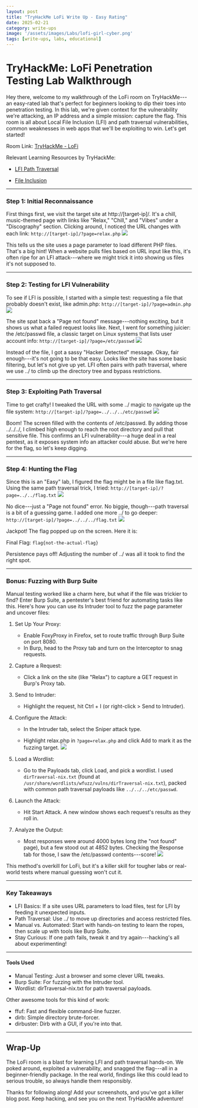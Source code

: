 ```yaml
---
layout: post
title: "TryHackMe LoFi Write Up - Easy Rating"
date: 2025-02-21
category: write-ups
image: '/assets/images/Labs/lofi-girl-cyber.png'
tags: [write-ups, labs, educational]
---
```


# TryHackMe: LoFi Penetration Testing Lab Walkthrough

Hey there, welcome to my walkthrough of the LoFi room on TryHackMe---an easy-rated lab that's perfect for beginners looking to dip their toes into penetration testing. In this lab, we're given context for the vulnerability we're attacking, an IP address and a simple mission: capture the flag. This room is all about Local File Inclusion (LFI) and path traversal vulnerabilities, common weaknesses in web apps that we'll be exploiting to win. Let's get started!

Room Link:  [TryHackMe - LoFi](https://tryhackme.com/room/lofi)

Relevant Learning Resources by TryHackMe:

-   [LFI Path Traversal](https://tryhackme.com/r/room/filepathtraversal)

-   [File Inclusion](https://tryhackme.com/room/fileinc)

* * * * *
### Step 1: Initial Reconnaissance
First things first, we visit the target site at http://[target-ip]/. It's a chill, music-themed page with links like "Relax," "Chill," and "Vibes" under a "Discography" section. Clicking around, I noticed the URL changes with each link: `http://[target-ip]/?page=relax.php`
![](/assets/images/Labs/LoFi-0.5.png)

This tells us the site uses a page parameter to load different PHP files. That's a big hint! When a website pulls files based on URL input like this, it's often ripe for an LFI attack---where we might trick it into showing us files it's not supposed to.

* * * * *
### Step 2: Testing for LFI Vulnerability
To see if LFI is possible, I started with a simple test: requesting a file that probably doesn't exist, like admin.php: `http://[target-ip]/?page=admin.php`
![](/assets/images/Labs/LoFi-0.6.png)

The site spat back a "Page not found" message---nothing exciting, but it shows us what a failed request looks like. Next, I went for something juicier: the /etc/passwd file, a classic target on Linux systems that lists user account info: `http://[target-ip]/?page=/etc/passwd`
![](/assets/images/Labs/LoFi-0.7.png)

Instead of the file, I got a sassy "Hacker Detected" message. Okay, fair enough---it's not going to be that easy. Looks like the site has some basic filtering, but let's not give up yet. LFI often pairs with path traversal, where we use ../ to climb up the directory tree and bypass restrictions.

* * * * *
### Step 3: Exploiting Path Traversal
Time to get crafty! I tweaked the URL with some ../ magic to navigate up the file system: `http://[target-ip]/?page=../../../etc/passwd`
![](/assets/images/Labs/LoFi-1.png)

Boom! The screen filled with the contents of /etc/passwd. By adding those ../../../, I climbed high enough to reach the root directory and pull that sensitive file. This confirms an LFI vulnerability---a huge deal in a real pentest, as it exposes system info an attacker could abuse. But we're here for the flag, so let's keep digging.

* * * * *
### Step 4: Hunting the Flag
Since this is an "Easy" lab, I figured the flag might be in a file like flag.txt. Using the same path traversal trick, I tried: `http://[target-ip]/?page=../../flag.txt`
![](/assets/images/Labs/LoFi-1.5.png)

No dice---just a "Page not found" error. No biggie, though---path traversal is a bit of a guessing game. I added one more ../ to go deeper: `http://[target-ip]/?page=../../../flag.txt`
![](/assets/images/Labs/LoFi-2.png)

Jackpot! The flag popped up on the screen. Here it is:

Final Flag:  `flag{not-the-actual-flag}`

Persistence pays off! Adjusting the number of ../ was all it took to find the right spot.

* * * * *
### Bonus: Fuzzing with Burp Suite
Manual testing worked like a charm here, but what if the file was trickier to find? Enter Burp Suite, a pentester's best friend for automating tasks like this. Here's how you can use its Intruder tool to fuzz the page parameter and uncover files:
1.  Set Up Your Proxy:
    -   Enable FoxyProxy in Firefox, set to route traffic through Burp Suite on port 8080.
    -   In Burp, head to the Proxy tab and turn on the Interceptor to snag requests.

2.  Capture a Request:
    -   Click a link on the site (like "Relax") to capture a GET request in Burp's Proxy tab.

3.  Send to Intruder:
    -   Highlight the request, hit Ctrl + I (or right-click > Send to Intruder).

4.  Configure the Attack:

    -   In the Intruder tab, select the Sniper attack type.

    -   Highlight relax.php in `?page=relax.php` and click Add to mark it as the fuzzing target.
    ![](/assets/images/Labs/LoFi-Burp-1.png)

5.  Load a Wordlist:
    -   Go to the Payloads tab, click Load, and pick a wordlist. I used `dirTraversal-nix.txt` (found at `/usr/share/wordlists/wfuzz/vulns/dirTraversal-nix.txt`), packed with common path traversal payloads like `../../../etc/passwd`.

6.  Launch the Attack:
    -   Hit Start Attack. A new window shows each request's results as they roll in.

7.  Analyze the Output:
    -   Most responses were around 4000 bytes long (the "not found" page), but a few stood out at 4852 bytes. Checking the Response tab for those, I saw the /etc/passwd contents---score!
    ![](/assets/images/Labs/LoFi-Burp-2.5.png)

This method's overkill for LoFi, but it's a killer skill for tougher labs or real-world tests where manual guessing won't cut it.

* * * * *
### Key Takeaways
-   LFI Basics: If a site uses URL parameters to load files, test for LFI by feeding it unexpected inputs.
-   Path Traversal: Use ../ to move up directories and access restricted files.
-   Manual vs. Automated: Start with hands-on testing to learn the ropes, then scale up with tools like Burp Suite.
-   Stay Curious: If one path fails, tweak it and try again---hacking's all about experimenting!

* * * * *
#### Tools Used
-   Manual Testing: Just a browser and some clever URL tweaks.
-   Burp Suite: For fuzzing with the Intruder tool.
-   Wordlist:  dirTraversal-nix.txt for path traversal payloads.

Other awesome tools for this kind of work:
-   ffuf: Fast and flexible command-line fuzzer.
-   dirb: Simple directory brute-forcer.
-   dirbuster: Dirb with a GUI, if you're into that.

* * * * *
## Wrap-Up
The LoFi room is a blast for learning LFI and path traversal hands-on. We poked around, exploited a vulnerability, and snagged the flag---all in a beginner-friendly package. In the real world, findings like this could lead to serious trouble, so always handle them responsibly.

Thanks for following along! Add your screenshots, and you've got a killer blog post. Keep hacking, and see you on the next TryHackMe adventure!